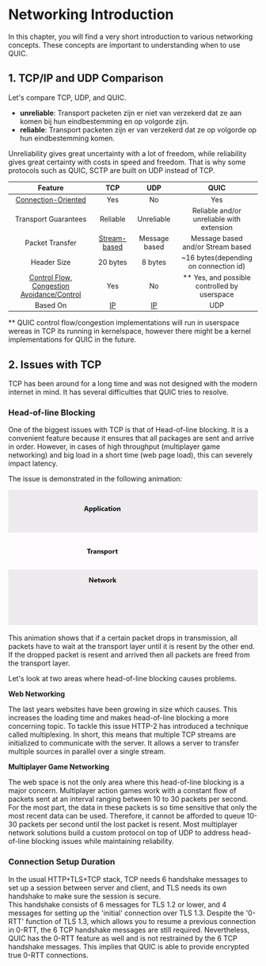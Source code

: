 # Networking Introduction

In this chapter, you will find a very short introduction to various networking concepts. 
These concepts are important to understanding when to use QUIC.

## 1. TCP/IP and UDP Comparison

Let's compare TCP, UDP, and QUIC.

- **unreliable**: Transport packeten zijn er niet van verzekerd dat ze aan komen bij hun eindbestemming en op volgorde zijn. 
- **reliable**: Transport packeten zijn er van verzekerd dat ze op volgorde op hun eindbestemming komen.

Unreliability gives great uncertainty with a lot of freedom, while reliability gives great certainty with costs in speed and freedom.
That is why some protocols such as QUIC, SCTP are built on UDP instead of TCP. 

| Feature |  TCP  | UDP | QUIC
| :-------------: | :-------------: | :-------------: | :-------------: |
|  [Connection-Oriented][6]           |       Yes         | No                       | Yes
|  Transport Guarantees               | Reliable          | Unreliable               | Reliable and/or unreliable with extension 
|  Packet Transfer                    | [Stream-based][4] | Message based            | Message based and/or Stream based
|  Header Size                        |  20 bytes         | 8 bytes                  |  ~16 bytes(depending on connection id)  
|  [Control Flow, Congestion Avoidance/Control][5] | Yes  | No                       |  ** Yes, and possible controlled by userspace                                          
|  Based On | [IP][3]                 | [IP][3]           |  UDP

** QUIC control flow/congestion implementations will run in userspace wereas in TCP its running in kernelspace, 
however there might be a kernel implementations for QUIC in the future.

## 2. Issues with TCP 

TCP has been around for a long time and was not designed with the modern internet in mind. 
It has several difficulties that QUIC tries to resolve. 

### Head-of-line Blocking

One of the biggest issues with TCP is that of Head-of-line blocking. 
It is a convenient feature because it ensures that all packages are sent and arrive in order. 
However, in cases of high throughput (multiplayer game networking) and big load in a short time (web page load), this can severely impact latency.

The issue is demonstrated in the following animation:

![Head of line blocking][animation] 

This animation shows that if a certain packet drops in transmission, all packets have to wait at the transport layer until it is resent by the other end.
If the dropped packet is resent and arrived then all packets are freed from the transport layer. 

Let's look at two areas where head-of-line blocking causes problems. 

**Web Networking**

The last years websites have been growing in size which causes. 
This increases the loading time and makes head-of-line blocking a more concerning topic. 
To tackle this issue HTTP-2 has introduced a technique called multiplexing. 
In short, this means that multiple TCP streams are initialized to communicate with the server. 
It allows a server to transfer multiple sources in parallel over a single stream.

**Multiplayer Game Networking**

The web space is not the only area where this head-of-line blocking is a major concern.
Multiplayer action games work with a constant flow of packets sent at an interval ranging between 10 to 30 packets per second.
For the most part, the data in these packets is so time sensitive that only the most recent data can be used. 
Therefore, it cannot be afforded to queue 10-30 packets per second until the lost packet is resent.
Most multiplayer network solutions build a custom protocol on top of UDP to address head-of-line blocking issues while maintaining reliability.
   
### Connection Setup Duration

In the usual HTTP+TLS+TCP stack, TCP needs 6 handshake messages to set up a session between server and client, 
and TLS needs its own handshake to make sure the session is secure.  
This handshake consists of 6 messages for TLS 1.2 or lower, and 4 messages for setting up the 'initial' connection over TLS 1.3.
Despite the '0-RTT' function of TLS 1.3, which allows you to resume a previous connection in 0-RTT, the 6 TCP handshake messages are still required.
Nevertheless, QUIC has the 0-RTT feature as well and is not restrained by the 6 TCP handshake messages.
This implies that QUIC is able to provide encrypted true 0-RTT connections. 

[animation]: ./images/hol.gif 

[1]: https://en.wikipedia.org/wiki/Packet_loss
[2]: https://observersupport.viavisolutions.com/html_doc/current/index.html#page/gigastor_hw/packet_deduplicating.html
[3]: https://nl.wikipedia.org/wiki/Internetprotocol
[4]: https://en.wikipedia.org/wiki/Stream_(computing)
[5]: https://en.wikipedia.org/wiki/TCP_congestion_control
[6]: https://en.wikipedia.org/wiki/Connection-oriented_communication
[7]: https://en.wikipedia.org/wiki/Internet_protocol_suite
[8]: https://en.wikipedia.org/wiki/IP_fragmentation
